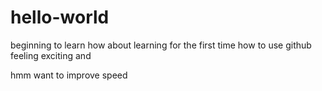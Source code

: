 # hello-world
beginning to learn
how about learning for the first time how to use github
feeling exciting
and 

hmm
want to improve speed
